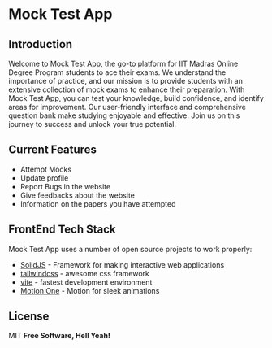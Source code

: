 # Mock Test App 

## Introduction 

Welcome to Mock Test App, the go-to platform for IIT Madras Online Degree Program students to ace their exams. We understand the importance of practice, and our mission is to provide students with an extensive collection of mock exams to enhance their preparation. With Mock Test App, you can test your knowledge, build confidence, and identify areas for improvement. Our user-friendly interface and comprehensive question bank make studying enjoyable and effective. Join us on this journey to success and unlock your true potential.

## Current Features

- Attempt Mocks
- Update profile
- Report Bugs in the website
- Give feedbacks about the website
- Information on the papers you have attempted

## FrontEnd Tech Stack

Mock Test App uses a number of open source projects to work properly:

- [SolidJS](https://www.solidjs.com/) - Framework for making interactive web applications
- [tailwindcss](https://tailwindcss.com/) - awesome css framework
- [vite](https://vitejs.dev/) - fastest development environment
- [Motion One](https://motion.dev/) - Motion for sleek animations




## License

MIT
**Free Software, Hell Yeah!**

